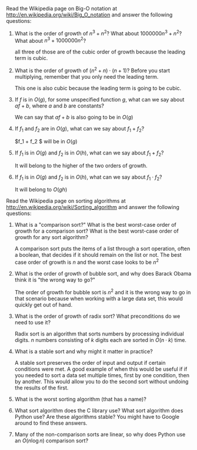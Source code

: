 Read the Wikipedia page on Big-O notation at
<http://en.wikipedia.org/wiki/Big_O_notation> and answer the following
questions:

1.  What is the order of growth of $n^3 + n^2$? What about
    $1000000 n^3 + n^2$? What about $n^3 + 1000000 n^2$?

    all three of those are of the cubic order of growth because the leading term is cubic.

2.  What is the order of growth of $(n^2 + n) \cdot (n + 1)$? Before you
    start multiplying, remember that you only need the leading term.

    This one is also cubic because the leading term is going to be cubic.

3.  If $f$ is in $O(g)$, for some unspecified function $g$, what can we
    say about $af+b$, where $a$ and $b$ are constants?

    We can say that $af+b$ is also going to be in $O(g)$

4.  If $f_1$ and $f_2$ are in $O(g)$, what can we say about $f_1 + f_2$?

    $f_1 + f_2 $ will be in $O(g)$

5.  If $f_1$ is in $O(g)$ and $f_2$ is in $O(h)$, what can we say about
    $f_1 + f_2$?

    It will belong to the higher of the two orders of growth.

6.  If $f_1$ is in $O(g)$ and $f_2$ is in $O(h)$, what can we say about
    $f_1 \cdot f_2$?

    It will belong to $O(gh)$



Read the Wikipedia page on sorting algorithms at
<http://en.wikipedia.org/wiki/Sorting_algorithm> and answer the
following questions:

1.  What is a "comparison sort?" What is the best worst-case order of growth for a comparison sort? What is the best worst-case order of growth for any sort algorithm?

    A comparison sort puts the items of a list through a sort operation, often a boolean, that decides if it should remain on the list or not. The best case order of growth is $n$ and the worst case looks to be $n^2$

2.  What is the order of growth of bubble sort, and why does Barack Obama think it is "the wrong way to go?"

    The order of growth for bubble sort is $n^2$ and it is the wrong way to go in that scenario because when working with a large data set, this would quickly get out of hand. 

3.  What is the order of growth of radix sort? What preconditions do we need to use it?

    Radix sort is an algorithm that sorts numbers by processing individual digits. $n$ numbers consisting of $k$ digits each are sorted in $O(n · k)$ time.

4.  What is a stable sort and why might it matter in practice?

    A stable sort preserves the order of input and output if certain conditions were met. A good example of when this would be useful if if you needed to sort a data set multiple times, first by one condition, then by another. This would allow you to do the second sort without undoing the results of the first.

5.  What is the worst sorting algorithm (that has a name)?

    

6.  What sort algorithm does the C library use? What sort algorithm does Python use? Are these algorithms stable? You might have to Google around to find these answers.

7.  Many of the non-comparison sorts are linear, so why does Python use an $O(n \log n)$ comparison sort?